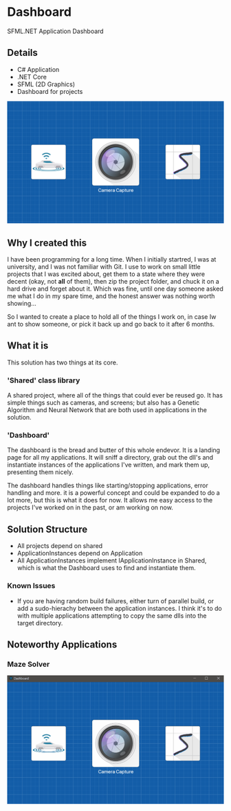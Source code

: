# Dashboard
SFML.NET Application Dashboard

## Details
- C# Application
- .NET Core
- SFML (2D Graphics)
- Dashboard for projects

![Dashboard](Sample.PNG)

## Why I created this
I have been programming for a long time. When I initially startred, I was at university, and I was not familiar with Git. I use to work on small little projects that I was excited about, get them to a state where they were decent (okay, not <strong>all</strong> of them), then zip the project folder, and chuck it on a hard drive and forget about it. Which was fine, until one day someone asked me what I do in my spare time, and the honest answer was nothing worth showing... 

So I wanted to create a place to hold all of the things I work on, in case Iw ant to show someone, or pick it back up and go back to it after 6 months.

## What it is
This solution has two things at its core. 

### 'Shared' class library
A shared project, where all of the things that could ever be reused go. It has simple things such as cameras, and screens; but also has a Genetic Algorithm and Neural Network that are both used in applications in the solution. 

### 'Dashboard'
The dashboard is the bread and butter of this whole endevor. It is a landing page for all my applications. It will sniff a directory, grab out the dll's and instantiate instances of the applications I've written, and mark them up, presenting them nicely.

The dashboard handles things like starting/stopping applications, error handling and more. it is a powerful concept and could be expanded to do a lot more, but this is what it does for now. It allows me easy access to the projects I've worked on in the past, or am working on now.

## Solution Structure
- All projects depend on shared
- ApplicationInstances depend on Application
- All ApplicationInstances implement IApplicationInstance in Shared, which is what the Dashboard uses to find and instantiate them.

### Known Issues
- If you are having random build failures, either turn of parallel build, or add a sudo-hierachy between the application instances. I think it's to do with multiple applications attempting to copy the same dlls into the target directory.

## Noteworthy Applications
### Maze Solver
![Maze Solver](Sample.gif)
